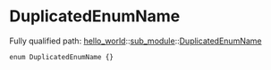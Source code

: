 # DuplicatedEnumName

Fully qualified path: [hello_world](./hello_world.md)::[sub_module](./hello_world-sub_module.md)::[DuplicatedEnumName](./hello_world-sub_module-DuplicatedEnumName.md)

<pre><code class="language-cairo">enum DuplicatedEnumName {}</code></pre>

